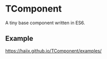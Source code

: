 # TComponent
A tiny base component written in ES6.

## Example

https://haiix.github.io/TComponent/examples/
